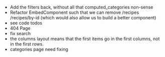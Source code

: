 -   Add the filters back, without all that computed_categories non-sense
-   Refactor EmbedComponent such that we can remove /recipes /recipes/by-id (which would also allow us to build a better component)
-   see code todos
-   404 Page
-   fix search
-   the columns layout means that the first items go in the first columns, not in the first rows.
- categories page need fixing

